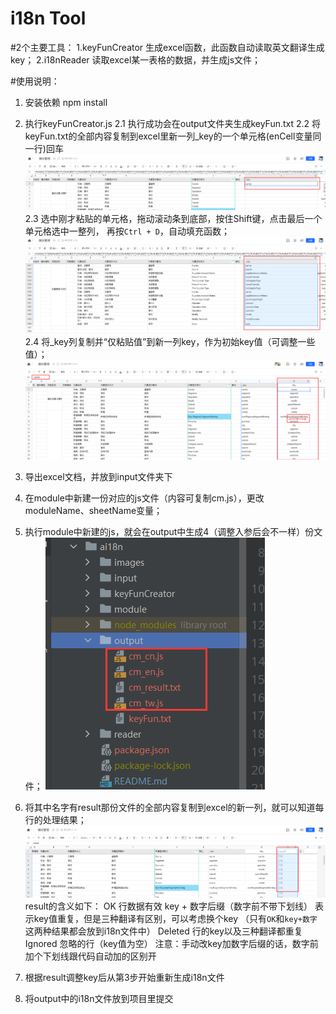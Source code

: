 # i18n Tool

#2个主要工具：
1.keyFunCreator
  生成excel函数，此函数自动读取英文翻译生成key；
2.i18nReader
  读取excel某一表格的数据，并生成js文件；

#使用说明：
1. 安装依赖
npm install

2. 执行keyFunCreator.js
  2.1 执行成功会在output文件夹生成keyFun.txt
  2.2 将keyFun.txt的全部内容复制到excel里新一列_key的一个单元格(enCell变量同一行)回车
      ![img.png](images/img2_2.png)
  2.3 选中刚才粘贴的单元格，拖动滚动条到底部，按住Shift键，点击最后一个单元格选中一整列，
      再按`Ctrl + D`，自动填充函数；
      ![img.png](images/img2_3.png)
  2.4 将_key列复制并“仅粘贴值”到新一列key，作为初始key值（可调整一些值）；
      ![img.png](images/img2_4.png)

3. 导出excel文档，并放到input文件夹下

4. 在module中新建一份对应的js文件（内容可复制cm.js），更改moduleName、sheetName变量；

5. 执行module中新建的js，就会在output中生成4（调整入参后会不一样）份文件；
   ![img.png](images/img5.png)

6. 将其中名字有result那份文件的全部内容复制到excel的新一列，就可以知道每行的处理结果；
   ![img.png](images/img6.png)
   result的含义如下：
     OK 行数据有效
     key + 数字后缀（数字前不带下划线） 表示key值重复，但是三种翻译有区别，可以考虑换个key
     （只有`OK`和`key+数字`这两种结果都会放到i18n文件中）
     Deleted 行的key以及三种翻译都重复
     Ignored 忽略的行（key值为空）
   注意：手动改key加数字后缀的话，数字前加个下划线跟代码自动加的区别开

7. 根据result调整key后从第3步开始重新生成i18n文件

8. 将output中的i18n文件放到项目里提交
